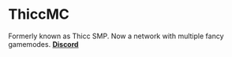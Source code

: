 # ThiccMC

Formerly known as Thicc SMP. Now a network with multiple fancy gamemodes.
[**Discord**](https://discord.gg/thiccmc)

